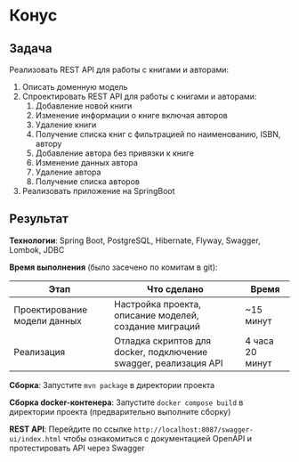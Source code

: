 # Конус

## Задача

Реализовать REST API для работы с книгами и авторами:

1. Описать доменную модель
2. Спроектировать REST API для работы с книгами и авторами:
   1. Добавление новой книги
   2. Изменение информации о книге включая авторов
   3. Удаление книги
   4. Получение списка книг с фильтрацией по наименованию, ISBN, автору
   5. Добавление автора без привязки к книге
   6. Изменение данных автора
   7. Удаление автора
   8. Получение списка авторов
3. Реализовать приложение на SpringBoot

## Результат

**Технологии**: Spring Boot, PostgreSQL, Hibernate, Flyway, Swagger, Lombok, JDBC  

**Время выполнения** (было засечено по комитам в git):

| Этап | Что сделано | Время           |
|------------------------------|---|-----------------|
| Проектирование модели данных | Настройка проекта, описание моделей, создание миграций | ~15 минут       |
| Реализация | Отладка скриптов для docker, подключение swagger, реализация API | 4 часа 20 минут |

**Сборка**: Запустите ```mvn package``` в директории проекта  

**Сборка docker-контенера**: Запустите ```docker compose build```  в директории проекта (предварительно выполните сборку)  

**REST API**: Перейдите по ссылке ```http://localhost:8087/swagger-ui/index.html``` чтобы ознакомиться с документацией OpenAPI и протестировать API через Swagger 



